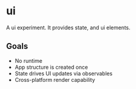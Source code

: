 # ui

A ui experiment. It provides state, and ui elements.

## Goals

- No runtime
- App structure is created once
- State drives UI updates via observables
- Cross-platform render capability
